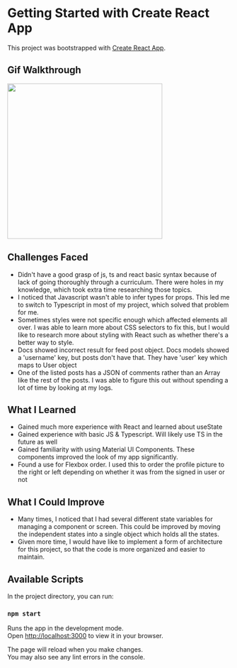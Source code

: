 # Getting Started with Create React App

This project was bootstrapped with [Create React App](https://github.com/facebook/create-react-app).

## Gif Walkthrough
<img src="https://thumbs.gfycat.com/ImperfectSelfishArthropods-size_restricted.gif" width=350><br>


## Challenges Faced
- Didn't have a good grasp of js, ts and react basic syntax because of lack of going thoroughly through a curriculum. There were holes in my knowledge, which took extra time researching those topics.
- I noticed that Javascript wasn't able to infer types for props. This led me to switch to Typescript in most of my project, which solved that problem for me.
- Sometimes styles were not specific enough which affected elements all over. I was able to learn more about CSS selectors to fix this, but I would like to research more about styling with React such as whether there's a better way to style.
- Docs showed incorrect result for feed post object. Docs models showed a 'username' key, but posts don't have that. They have 'user' key which maps to User object
- One of the listed posts has a JSON of comments rather than an Array like the rest of the posts. I was able to figure this out without spending a lot of time by looking at my logs.

## What I Learned
- Gained much more experience with React and learned about useState
- Gained experience with basic JS & Typescript. Will likely use TS in the future as well
- Gained familiarity with using Material UI Components. These components improved the look of my app significantly.
- Found a use for Flexbox order. I used this to order the profile picture to the right or left depending on whether it was from the signed in user or not 

## What I Could Improve
- Many times, I noticed that I had several different state variables for managing a component or screen. This could be improved by moving the independent states into a single object which holds all the states.
- Given more time, I would have like to implement a form of architecture for this project, so that the code is more organized and easier to maintain.

## Available Scripts

In the project directory, you can run:

### `npm start`

Runs the app in the development mode.\
Open [http://localhost:3000](http://localhost:3000) to view it in your browser.

The page will reload when you make changes.\
You may also see any lint errors in the console.